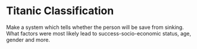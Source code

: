 # Titanic Classification
Make a system which tells whether the person will
be save from sinking. What factors were most likely
lead to success-socio-economic status, age, gender
and more.